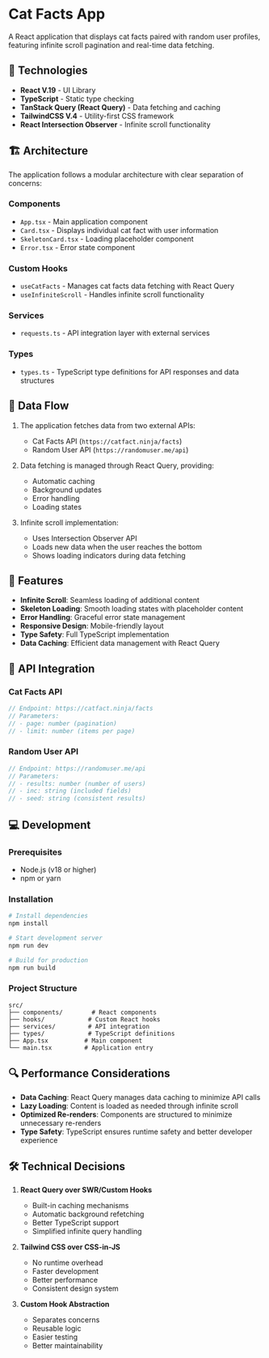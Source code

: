 # Cat Facts App

A React application that displays cat facts paired with random user profiles, featuring infinite scroll pagination and real-time data fetching.

## 🚀 Technologies

- **React V.19** - UI Library
- **TypeScript** - Static type checking
- **TanStack Query (React Query)** - Data fetching and caching
- **TailwindCSS V.4** - Utility-first CSS framework
- **React Intersection Observer** - Infinite scroll functionality

## 🏗️ Architecture

The application follows a modular architecture with clear separation of concerns:

### Components
- `App.tsx` - Main application component
- `Card.tsx` - Displays individual cat fact with user information
- `SkeletonCard.tsx` - Loading placeholder component
- `Error.tsx` - Error state component

### Custom Hooks
- `useCatFacts` - Manages cat facts data fetching with React Query
- `useInfiniteScroll` - Handles infinite scroll functionality

### Services
- `requests.ts` - API integration layer with external services

### Types
- `types.ts` - TypeScript type definitions for API responses and data structures

## 🔄 Data Flow

1. The application fetches data from two external APIs:
    - Cat Facts API (`https://catfact.ninja/facts`)
    - Random User API (`https://randomuser.me/api`)

2. Data fetching is managed through React Query, providing:
    - Automatic caching
    - Background updates
    - Error handling
    - Loading states

3. Infinite scroll implementation:
    - Uses Intersection Observer API
    - Loads new data when the user reaches the bottom
    - Shows loading indicators during data fetching

## 🎯 Features

- **Infinite Scroll**: Seamless loading of additional content
- **Skeleton Loading**: Smooth loading states with placeholder content
- **Error Handling**: Graceful error state management
- **Responsive Design**: Mobile-friendly layout
- **Type Safety**: Full TypeScript implementation
- **Data Caching**: Efficient data management with React Query

## 🔧 API Integration

### Cat Facts API
```typescript
// Endpoint: https://catfact.ninja/facts
// Parameters:
// - page: number (pagination)
// - limit: number (items per page)
```

### Random User API
```typescript
// Endpoint: https://randomuser.me/api
// Parameters:
// - results: number (number of users)
// - inc: string (included fields)
// - seed: string (consistent results)
```

## 💻 Development

### Prerequisites
- Node.js (v18 or higher)
- npm or yarn

### Installation
```bash
# Install dependencies
npm install

# Start development server
npm run dev

# Build for production
npm run build
```

### Project Structure
```
src/
├── components/        # React components
├── hooks/            # Custom React hooks
├── services/         # API integration
├── types/            # TypeScript definitions
├── App.tsx          # Main component
└── main.tsx         # Application entry
```

## 🔍 Performance Considerations

- **Data Caching**: React Query manages data caching to minimize API calls
- **Lazy Loading**: Content is loaded as needed through infinite scroll
- **Optimized Re-renders**: Components are structured to minimize unnecessary re-renders
- **Type Safety**: TypeScript ensures runtime safety and better developer experience

## 🛠️ Technical Decisions

1. **React Query over SWR/Custom Hooks**
    - Built-in caching mechanisms
    - Automatic background refetching
    - Better TypeScript support
    - Simplified infinite query handling

2. **Tailwind CSS over CSS-in-JS**
    - No runtime overhead
    - Faster development
    - Better performance
    - Consistent design system

3. **Custom Hook Abstraction**
    - Separates concerns
    - Reusable logic
    - Easier testing
    - Better maintainability
